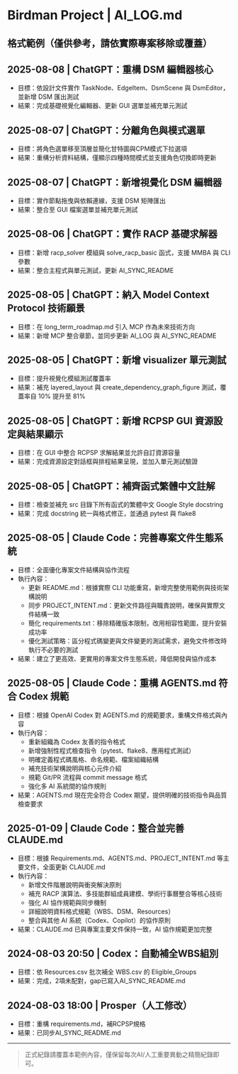 <!-- AI/人工自動任務與重大異動/bug/決策日誌，回溯必查。 -->

# Birdman Project | AI_LOG.md

## 格式範例（僅供參考，請依實際專案移除或覆蓋）

## 2025-08-08 | ChatGPT：重構 DSM 編輯器核心
- 目標：依設計文件實作 TaskNode、EdgeItem、DsmScene 與 DsmEditor，並新增 DSM 匯出測試
- 結果：完成基礎視覺化編輯器、更新 GUI 選單並補充單元測試

## 2025-08-07 | ChatGPT：分離角色與模式選單
- 目標：將角色選單移至頂層並簡化甘特圖與CPM模式下拉選項
- 結果：重構分析資料結構，僅顯示四種時間模式並支援角色切換即時更新

## 2025-08-07 | ChatGPT：新增視覺化 DSM 編輯器
- 目標：實作節點拖曳與依賴連線，支援 DSM 矩陣匯出
- 結果：整合至 GUI 檔案選單並補充單元測試

## 2025-08-06 | ChatGPT：實作 RACP 基礎求解器
- 目標：新增 racp_solver 模組與 solve_racp_basic 函式，支援 MMBA 與 CLI 參數
- 結果：整合主程式與單元測試，更新 AI_SYNC_README

## 2025-08-05 | ChatGPT：納入 Model Context Protocol 技術願景
- 目標：在 long_term_roadmap.md 引入 MCP 作為未來技術方向
- 結果：新增 MCP 整合章節，並同步更新 AI_LOG 與 AI_SYNC_README

## 2025-08-05 | ChatGPT：新增 visualizer 單元測試
- 目標：提升視覺化模組測試覆蓋率
- 結果：補充 layered_layout 與 create_dependency_graph_figure 測試，覆蓋率自 10% 提升至 81%

## 2025-08-05 | ChatGPT：新增 RCPSP GUI 資源設定與結果顯示
- 目標：在 GUI 中整合 RCPSP 求解結果並允許自訂資源容量
- 結果：完成資源設定對話框與排程結果呈現，並加入單元測試驗證

## 2025-08-05 | ChatGPT：補齊函式繁體中文註解
- 目標：檢查並補充 src 目錄下所有函式的繁體中文 Google Style docstring
- 結果：完成 docstring 統一與格式修正，並通過 pytest 與 flake8

## 2025-08-05 | Claude Code：完善專案文件生態系統
- 目標：全面優化專案文件結構與協作流程
- 執行內容：
  - 更新 README.md：根據實際 CLI 功能重寫，新增完整使用範例與技術架構說明
  - 同步 PROJECT_INTENT.md：更新文件路徑與職責說明，確保與實際文件結構一致
  - 簡化 requirements.txt：移除精確版本限制，改用相容性範圍，提升安裝成功率
  - 優化測試策略：區分程式碼變更與文件變更的測試需求，避免文件修改時執行不必要的測試
- 結果：建立了更高效、更實用的專案文件生態系統，降低開發與協作成本

## 2025-08-05 | Claude Code：重構 AGENTS.md 符合 Codex 規範
- 目標：根據 OpenAI Codex 對 AGENTS.md 的規範要求，重構文件格式與內容
- 執行內容：
  - 重新組織為 Codex 友善的指令格式
  - 新增強制性程式檢查指令（pytest、flake8、應用程式測試）
  - 明確定義程式碼風格、命名規範、檔案組織結構
  - 補充技術架構說明與核心元件介紹
  - 規範 Git/PR 流程與 commit message 格式
  - 強化多 AI 系統間的協作規則
- 結果：AGENTS.md 現在完全符合 Codex 期望，提供明確的技術指令與品質檢查要求

## 2025-01-09 | Claude Code：整合並完善 CLAUDE.md
- 目標：根據 Requirements.md、AGENTS.md、PROJECT_INTENT.md 等主要文件，全面更新 CLAUDE.md
- 執行內容：
  - 新增文件階層說明與衝突解決原則
  - 補充 RACP 演算法、多技能群組成員建模、學術行事曆整合等核心技術
  - 強化 AI 協作規範與同步機制
  - 詳細說明資料格式規範（WBS、DSM、Resources）
  - 整合與其他 AI 系統（Codex、Copilot）的協作原則
- 結果：CLAUDE.md 已與專案主要文件保持一致，AI 協作規範更加完整

## 2024-08-03 20:50 | Codex：自動補全WBS組別
- 目標：依 Resources.csv 批次補全 WBS.csv 的 Eligible_Groups
- 結果：完成，2項未配對，gap已寫入AI_SYNC_README.md

## 2024-08-03 18:00 | Prosper（人工修改）
- 目標：重構 requirements.md，補RCPSP規格
- 結果：已同步AI_SYNC_README.md

---

> 正式紀錄請覆蓋本範例內容，僅保留每次AI/人工重要異動之精簡紀錄即可。

